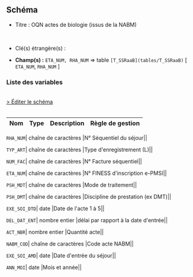## Schéma


- Titre : OQN actes de biologie (issus de la NABM)
<br />



- Clé(s) étrangère(s) : <br />

- **Champ(s) :** `ETA_NUM, RHA_NUM`
  => table `[T_SSRaaB](tables/T_SSRaaB)` [ `ETA_NUM`, `RHA_NUM` ]<br />

 
### Liste des variables
<br />
<div>
    <a href="https://gitlab.com/healthdatahub/applications-du-hdh/schema-snds/-/tree/master/schemas/T_SSRaaFL/T_SSRaaFL.json"
       target="_blank" rel="noopener noreferrer">> Éditer le schéma</a>
</div>
<br />

Nom | Type | Description | Règle de gestion
-|-|-|-



`RHA_NUM`| chaîne de caractères |N° Séquentiel du séjour||

`TYP_ART`| chaîne de caractères |Type d'enregistrement (L)||

`NUM_FAC`| chaîne de caractères |N° Facture séquentiel||

`ETA_NUM`| chaîne de caractères |N° FINESS d'inscription e-PMSI||

`PSH_MDT`| chaîne de caractères |Mode de traitement||

`PSH_DMT`| chaîne de caractères |Discipline de prestation (ex DMT)||

`EXE_SOI_DTD`| date |Date de l'acte 1 à 5||

`DEL_DAT_ENT`| nombre entier |délai par rapport à la date d'entrée||

`ACT_NBR`| nombre entier |Quantité acte||

`NABM_COD`| chaîne de caractères |Code acte NABM||

`EXE_SOI_AMD`| date |Date d'entrée du séjour||

`ANN_MOI`| date |Mois et année||
